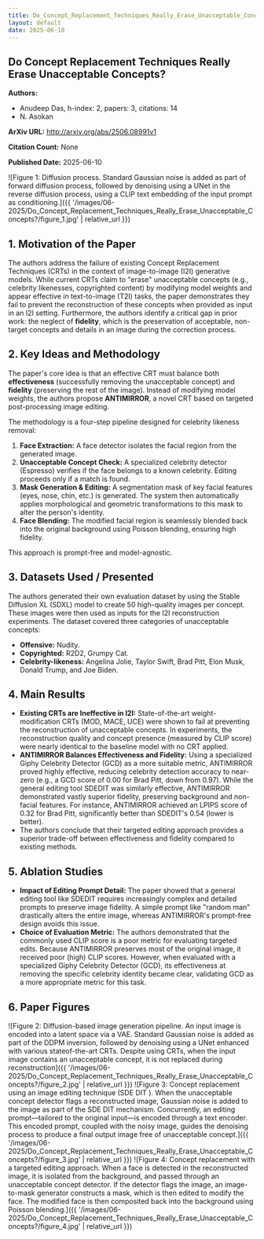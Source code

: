 ```yaml
---
title: Do_Concept_Replacement_Techniques_Really_Erase_Unacceptable_Concepts?
layout: default
date: 2025-06-10
---
```

## Do Concept Replacement Techniques Really Erase Unacceptable Concepts?
**Authors:**
- Anudeep Das, h-index: 2, papers: 3, citations: 14
- N. Asokan

**ArXiv URL:** http://arxiv.org/abs/2506.08991v1

**Citation Count:** None

**Published Date:** 2025-06-10

![Figure 1: Diffusion process. Standard Gaussian noise is added as part of forward diffusion process, followed by denoising using a UNet in the reverse diffusion process, using a CLIP text embedding of the input prompt as conditioning.]({{ '/images/06-2025/Do_Concept_Replacement_Techniques_Really_Erase_Unacceptable_Concepts?/figure_1.jpg' | relative_url }})
## 1. Motivation of the Paper
The authors address the failure of existing Concept Replacement Techniques (CRTs) in the context of image-to-image (I2I) generative models. While current CRTs claim to "erase" unacceptable concepts (e.g., celebrity likenesses, copyrighted content) by modifying model weights and appear effective in text-to-image (T2I) tasks, the paper demonstrates they fail to prevent the reconstruction of these concepts when provided as input in an I2I setting. Furthermore, the authors identify a critical gap in prior work: the neglect of **fidelity**, which is the preservation of acceptable, non-target concepts and details in an image during the correction process.

## 2. Key Ideas and Methodology
The paper's core idea is that an effective CRT must balance both **effectiveness** (successfully removing the unacceptable concept) and **fidelity** (preserving the rest of the image). Instead of modifying model weights, the authors propose **ANTIMIRROR**, a novel CRT based on targeted post-processing image editing.

The methodology is a four-step pipeline designed for celebrity likeness removal:
1.  **Face Extraction:** A face detector isolates the facial region from the generated image.
2.  **Unacceptable Concept Check:** A specialized celebrity detector (Espresso) verifies if the face belongs to a known celebrity. Editing proceeds only if a match is found.
3.  **Mask Generation & Editing:** A segmentation mask of key facial features (eyes, nose, chin, etc.) is generated. The system then automatically applies morphological and geometric transformations to this mask to alter the person's identity.
4.  **Face Blending:** The modified facial region is seamlessly blended back into the original background using Poisson blending, ensuring high fidelity.

This approach is prompt-free and model-agnostic.

## 3. Datasets Used / Presented
The authors generated their own evaluation dataset by using the Stable Diffusion XL (SDXL) model to create 50 high-quality images per concept. These images were then used as inputs for the I2I reconstruction experiments. The dataset covered three categories of unacceptable concepts:
-   **Offensive:** Nudity.
-   **Copyrighted:** R2D2, Grumpy Cat.
-   **Celebrity-likeness:** Angelina Jolie, Taylor Swift, Brad Pitt, Elon Musk, Donald Trump, and Joe Biden.

## 4. Main Results
-   **Existing CRTs are Ineffective in I2I:** State-of-the-art weight-modification CRTs (MOD, MACE, UCE) were shown to fail at preventing the reconstruction of unacceptable concepts. In experiments, the reconstruction quality and concept presence (measured by CLIP score) were nearly identical to the baseline model with no CRT applied.
-   **ANTIMIRROR Balances Effectiveness and Fidelity:** Using a specialized Giphy Celebrity Detector (GCD) as a more suitable metric, ANTIMIRROR proved highly effective, reducing celebrity detection accuracy to near-zero (e.g., a GCD score of 0.00 for Brad Pitt, down from 0.97). While the general editing tool SDEDIT was similarly effective, ANTIMIRROR demonstrated vastly superior fidelity, preserving background and non-facial features. For instance, ANTIMIRROR achieved an LPIPS score of 0.32 for Brad Pitt, significantly better than SDEDIT's 0.54 (lower is better).
-   The authors conclude that their targeted editing approach provides a superior trade-off between effectiveness and fidelity compared to existing methods.

## 5. Ablation Studies
-   **Impact of Editing Prompt Detail:** The paper showed that a general editing tool like SDEDIT requires increasingly complex and detailed prompts to preserve image fidelity. A simple prompt like "random man" drastically alters the entire image, whereas ANTIMIRROR's prompt-free design avoids this issue.
-   **Choice of Evaluation Metric:** The authors demonstrated that the commonly used CLIP score is a poor metric for evaluating targeted edits. Because ANTIMIRROR preserves most of the original image, it received poor (high) CLIP scores. However, when evaluated with a specialized Giphy Celebrity Detector (GCD), its effectiveness at removing the specific celebrity identity became clear, validating GCD as a more appropriate metric for this task.

## 6. Paper Figures
![Figure 2: Diffusion-based image generation pipeline. An input image is encoded into a latent space via a VAE. Standard Gaussian noise is added as part of the DDPM inversion, followed by denoising using a UNet enhanced with various stateof-the-art CRTs. Despite using CRTs, when the input image contains an unacceptable concept, it is not replaced during reconstruction]({{ '/images/06-2025/Do_Concept_Replacement_Techniques_Really_Erase_Unacceptable_Concepts?/figure_2.jpg' | relative_url }})
![Figure 3: Concept replacement using an image editing technique (SDE DIT ). When the unacceptable concept detector flags a reconstructed image, Gaussian noise is added to the image as part of the SDE DIT mechanism. Concurrently, an editing prompt—tailored to the original input—is encoded through a text encoder. This encoded prompt, coupled with the noisy image, guides the denoising process to produce a final output image free of unacceptable concept.]({{ '/images/06-2025/Do_Concept_Replacement_Techniques_Really_Erase_Unacceptable_Concepts?/figure_3.jpg' | relative_url }})
![Figure 4: Concept replacement with a targeted editing approach. When a face is detected in the reconstructed image, it is isolated from the background, and passed through an unacceptable concept detector. If the detector flags the image, an image-to-mask generator constructs a mask, which is then edited to modify the face. The modified face is then composited back into the background using Poisson blending.]({{ '/images/06-2025/Do_Concept_Replacement_Techniques_Really_Erase_Unacceptable_Concepts?/figure_4.jpg' | relative_url }})
